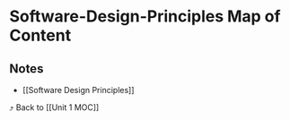 # Software-Design-Principles Map of Content


## Notes
- [[Software Design Principles]]

⤴️ Back to [[Unit 1 MOC]]
